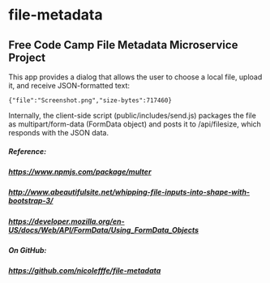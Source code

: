 # file-metadata
## Free Code Camp File Metadata Microservice Project

This app provides a dialog that allows the user to choose a local file, upload it, and receive JSON-formatted text:

```
{"file":"Screenshot.png","size-bytes":717460}
```

Internally, the client-side script (public/includes/send.js) packages the file as multipart/form-data (FormData object)
and posts it to /api/filesize, which responds with the JSON data.

##### Reference:
##### https://www.npmjs.com/package/multer
##### http://www.abeautifulsite.net/whipping-file-inputs-into-shape-with-bootstrap-3/
##### https://developer.mozilla.org/en-US/docs/Web/API/FormData/Using_FormData_Objects
##### On GitHub:
##### https://github.com/nicolefffe/file-metadata
